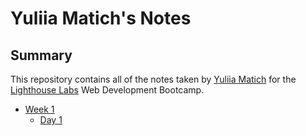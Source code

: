 # Yuliia Matich's Notes
## Summary 

This repository contains all of the notes taken by [Yuliia Matich](https://github.com/YuliiaMatich) for the [Lighthouse Labs](https://www.lighthouselabs.ca/) Web Development Bootcamp.

* [Week 1](/Week_1)
  * [Day 1](/Week_1/Day_1)